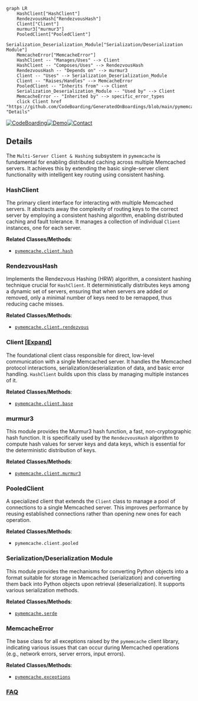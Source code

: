 ```mermaid
graph LR
    HashClient["HashClient"]
    RendezvousHash["RendezvousHash"]
    Client["Client"]
    murmur3["murmur3"]
    PooledClient["PooledClient"]
    Serialization_Deserialization_Module["Serialization/Deserialization Module"]
    MemcacheError["MemcacheError"]
    HashClient -- "Manages/Uses" --> Client
    HashClient -- "Composes/Uses" --> RendezvousHash
    RendezvousHash -- "Depends on" --> murmur3
    Client -- "Uses" --> Serialization_Deserialization_Module
    Client -- "Raises/Handles" --> MemcacheError
    PooledClient -- "Inherits from" --> Client
    Serialization_Deserialization_Module -- "Used by" --> Client
    MemcacheError -- "Inherited by" --> specific_error_types
    click Client href "https://github.com/CodeBoarding/GeneratedOnBoardings/blob/main/pymemcache/Client.md" "Details"
```

[![CodeBoarding](https://img.shields.io/badge/Generated%20by-CodeBoarding-9cf?style=flat-square)](https://github.com/CodeBoarding/GeneratedOnBoardings)[![Demo](https://img.shields.io/badge/Try%20our-Demo-blue?style=flat-square)](https://www.codeboarding.org/demo)[![Contact](https://img.shields.io/badge/Contact%20us%20-%20contact@codeboarding.org-lightgrey?style=flat-square)](mailto:contact@codeboarding.org)

## Details

The `Multi-Server Client & Hashing` subsystem in `pymemcache` is fundamental for enabling distributed caching across multiple Memcached servers. It achieves this by extending the basic single-server client functionality with intelligent key routing using consistent hashing.

### HashClient
The primary client interface for interacting with multiple Memcached servers. It abstracts away the complexity of routing keys to the correct server by employing a consistent hashing algorithm, enabling distributed caching and fault tolerance. It manages a collection of individual `Client` instances, one for each server.


**Related Classes/Methods**:

- <a href="https://github.com/pinterest/pymemcache/blob/master/pymemcache/client/hash.py" target="_blank" rel="noopener noreferrer">`pymemcache.client.hash`</a>


### RendezvousHash
Implements the Rendezvous Hashing (HRW) algorithm, a consistent hashing technique crucial for `HashClient`. It deterministically distributes keys among a dynamic set of servers, ensuring that when servers are added or removed, only a minimal number of keys need to be remapped, thus reducing cache misses.


**Related Classes/Methods**:

- <a href="https://github.com/pinterest/pymemcache/blob/master/pymemcache/client/rendezvous.py" target="_blank" rel="noopener noreferrer">`pymemcache.client.rendezvous`</a>


### Client [[Expand]](./Client.md)
The foundational client class responsible for direct, low-level communication with a single Memcached server. It handles the Memcached protocol interactions, serialization/deserialization of data, and basic error handling. `HashClient` builds upon this class by managing multiple instances of it.


**Related Classes/Methods**:

- <a href="https://github.com/pinterest/pymemcache/blob/master/pymemcache/client/base.py" target="_blank" rel="noopener noreferrer">`pymemcache.client.base`</a>


### murmur3
This module provides the Murmur3 hash function, a fast, non-cryptographic hash function. It is specifically used by the `RendezvousHash` algorithm to compute hash values for server keys and data keys, which is essential for the deterministic distribution of keys.


**Related Classes/Methods**:

- <a href="https://github.com/pinterest/pymemcache/blob/master/pymemcache/client/murmur3.py" target="_blank" rel="noopener noreferrer">`pymemcache.client.murmur3`</a>


### PooledClient
A specialized client that extends the `Client` class to manage a pool of connections to a single Memcached server. This improves performance by reusing established connections rather than opening new ones for each operation.


**Related Classes/Methods**:

- `pymemcache.client.pooled`


### Serialization/Deserialization Module
This module provides the mechanisms for converting Python objects into a format suitable for storage in Memcached (serialization) and converting them back into Python objects upon retrieval (deserialization). It supports various serialization methods.


**Related Classes/Methods**:

- <a href="https://github.com/pinterest/pymemcache/blob/master/pymemcache/serde.py" target="_blank" rel="noopener noreferrer">`pymemcache.serde`</a>


### MemcacheError
The base class for all exceptions raised by the `pymemcache` client library, indicating various issues that can occur during Memcached operations (e.g., network errors, server errors, input errors).


**Related Classes/Methods**:

- <a href="https://github.com/pinterest/pymemcache/blob/master/pymemcache/exceptions.py" target="_blank" rel="noopener noreferrer">`pymemcache.exceptions`</a>




### [FAQ](https://github.com/CodeBoarding/GeneratedOnBoardings/tree/main?tab=readme-ov-file#faq)